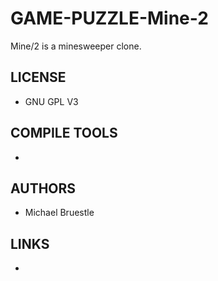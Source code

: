 # GAME-PUZZLE-Mine-2
Mine/2 is a minesweeper clone. 

## LICENSE
* GNU GPL V3

## COMPILE TOOLS
* 
 
## AUTHORS
* Michael Bruestle

## LINKS
* 
